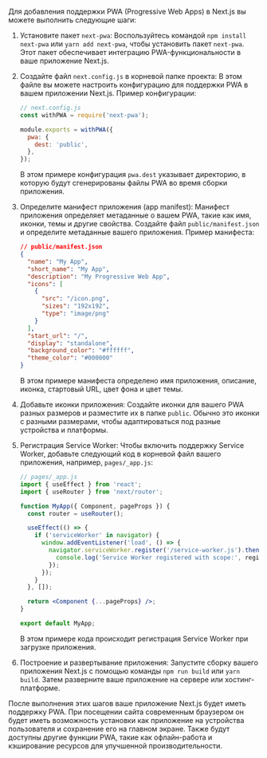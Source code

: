 Для добавления поддержки PWA (Progressive Web Apps) в Next.js вы можете выполнить следующие шаги:

1. Установите пакет `next-pwa`:
   Воспользуйтесь командой `npm install next-pwa` или `yarn add next-pwa`, чтобы установить пакет `next-pwa`. Этот пакет обеспечивает интеграцию PWA-функциональности в ваше приложение Next.js.

2. Создайте файл `next.config.js` в корневой папке проекта:
   В этом файле вы можете настроить конфигурацию для поддержки PWA в вашем приложении Next.js. Пример конфигурации:

   ```javascript
   // next.config.js
   const withPWA = require('next-pwa');

   module.exports = withPWA({
     pwa: {
       dest: 'public',
     },
   });
   ```

   В этом примере конфигурация `pwa.dest` указывает директорию, в которую будут сгенерированы файлы PWA во время сборки приложения.

3. Определите манифест приложения (app manifest):
   Манифест приложения определяет метаданные о вашем PWA, такие как имя, иконки, темы и другие свойства. Создайте файл `public/manifest.json` и определите метаданные вашего приложения. Пример манифеста:

   ```json
   // public/manifest.json
   {
     "name": "My App",
     "short_name": "My App",
     "description": "My Progressive Web App",
     "icons": [
       {
         "src": "/icon.png",
         "sizes": "192x192",
         "type": "image/png"
       }
     ],
     "start_url": "/",
     "display": "standalone",
     "background_color": "#ffffff",
     "theme_color": "#000000"
   }
   ```

   В этом примере манифеста определено имя приложения, описание, иконка, стартовый URL, цвет фона и цвет темы.

4. Добавьте иконки приложения:
   Создайте иконки для вашего PWA разных размеров и разместите их в папке `public`. Обычно это иконки с разными размерами, чтобы адаптироваться под разные устройства и платформы.

5. Регистрация Service Worker:
   Чтобы включить поддержку Service Worker, добавьте следующий код в корневой файл вашего приложения, например, `pages/_app.js`:

   ```jsx
   // pages/_app.js
   import { useEffect } from 'react';
   import { useRouter } from 'next/router';

   function MyApp({ Component, pageProps }) {
     const router = useRouter();

     useEffect(() => {
       if ('serviceWorker' in navigator) {
         window.addEventListener('load', () => {
           navigator.serviceWorker.register('/service-worker.js').then((registration) => {
             console.log('Service Worker registered with scope:', registration.scope);
           });
         });
       }
     }, []);

     return <Component {...pageProps} />;
   }

   export default MyApp;
   ```

   В этом примере кода происходит регистрация Service Worker при загрузке приложения.

6. Построение и развертывание приложения:
   Запустите сборку вашего приложения Next.js с помощью команды `npm run build` или `yarn build`. Затем разверните ваше приложение на сервере или хостинг-платформе.

После выполнения этих шагов ваше приложение Next.js будет иметь поддержку PWA. При посещении сайта современным браузером он будет иметь возможность установки как приложение на устройства пользователя и сохранение его на главном экране. Также будут доступны другие функции PWA, такие как офлайн-работа и кэширование ресурсов для улучшенной производительности.